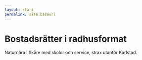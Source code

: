 ```yaml
---
layout: start
permalink: site.baseurl
---
```


# Bostadsrätter i radhusformat

Naturnära i Skåre med skolor och service, strax utanför Karlstad.